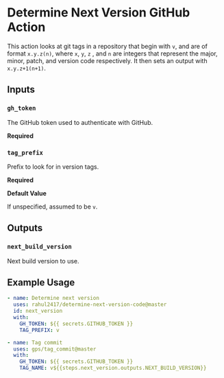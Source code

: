 # Determine Next Version GitHub Action

This action looks at git tags in a repository that begin with `v`, and are of format `x.y.z(n)`, where `x`, `y`, `z` , and `n` are integers that represent the major, minor, patch, and version code respectively. It then sets an output with `x.y.z+1(n+1)`.

## Inputs

### `gh_token`

The GitHub token used to authenticate with GitHub.

**Required**

### `tag_prefix`

Prefix to look for in version tags.

**Required**

**Default Value** 

If unspecified, assumed to be `v`.

## Outputs

### `next_build_version`

Next build version to use.

## Example Usage

```yml
- name: Determine next version
  uses: rahul2417/determine-next-version-code@master
  id: next_version
  with:
    GH_TOKEN: ${{ secrets.GITHUB_TOKEN }}
    TAG_PREFIX: v

- name: Tag commit
  uses: gps/tag_commit@master
  with:
    GH_TOKEN: ${{ secrets.GITHUB_TOKEN }}
    TAG_NAME: v${{steps.next_version.outputs.NEXT_BUILD_VERSION}}
```
